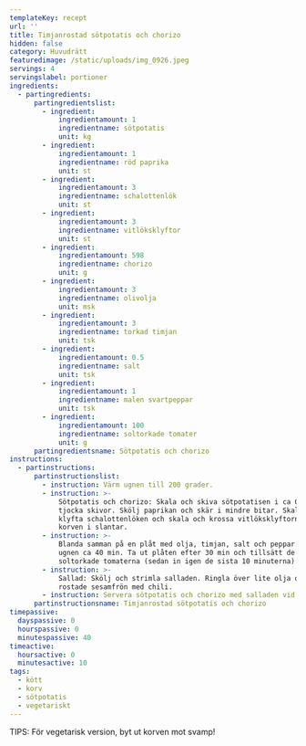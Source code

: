 ```yaml
---
templateKey: recept
url: ''
title: Timjanrostad sötpotatis och chorizo
hidden: false
category: Huvudrätt
featuredimage: /static/uploads/img_0926.jpeg
servings: 4
servingslabel: portioner
ingredients:
  - partingredients:
      partingredientslist:
        - ingredient:
            ingredientamount: 1
            ingredientname: sötpotatis
            unit: kg
        - ingredient:
            ingredientamount: 1
            ingredientname: röd paprika
            unit: st
        - ingredient:
            ingredientamount: 3
            ingredientname: schalottenlök
            unit: st
        - ingredient:
            ingredientamount: 3
            ingredientname: vitlöksklyftor
            unit: st
        - ingredient:
            ingredientamount: 598
            ingredientname: chorizo
            unit: g
        - ingredient:
            ingredientamount: 3
            ingredientname: olivolja
            unit: msk
        - ingredient:
            ingredientamount: 3
            ingredientname: torkad timjan
            unit: tsk
        - ingredient:
            ingredientamount: 0.5
            ingredientname: salt
            unit: tsk
        - ingredient:
            ingredientamount: 1
            ingredientname: malen svartpeppar
            unit: tsk
        - ingredient:
            ingredientamount: 100
            ingredientname: soltorkade tomater
            unit: g
      partingredientsname: Sötpotatis och chorizo
instructions:
  - partinstructions:
      partinstructionslist:
        - instruction: Värm ugnen till 200 grader.
        - instruction: >-
            Sötpotatis och chorizo: Skala och skiva sötpotatisen i ca 0.5 cm
            tjocka skivor. Skölj paprikan och skär i mindre bitar. Skala och
            klyfta schalottenlöken och skala och krossa vitlöksklyftorna. Skär
            korven i slantar.
        - instruction: >-
            Blanda samman på en plåt med olja, timjan, salt och peppar. Rosta i
            ugnen ca 40 min. Ta ut plåten efter 30 min och tillsätt de
            soltorkade tomaterna (sedan in igen de sista 10 minuterna).
        - instruction: >-
            Sallad: Skölj och strimla salladen. Ringla över lite olja och
            rostade sesamfrön med chili.
        - instruction: Servera sötpotatis och chorizo med salladen vid sidan av.
      partinstructionsname: Timjanrostad sötpotatis och chorizo
timepassive:
  dayspassive: 0
  hourspassive: 0
  minutespassive: 40
timeactive:
  hoursactive: 0
  minutesactive: 10
tags:
  - kött
  - korv
  - sötpotatis
  - vegetariskt
---
```


TIPS: För vegetarisk version, byt ut korven mot svamp!
